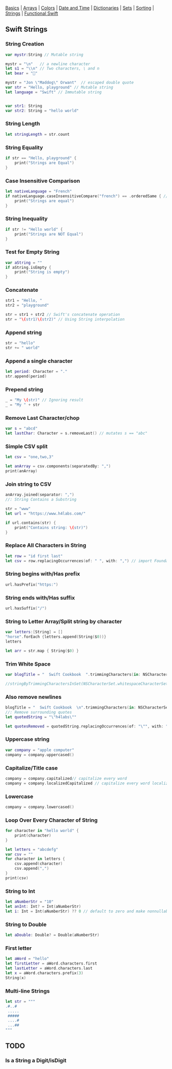 [Basics](README.md) | [Arrays](array.md) | [Colors](color.md) | [Date and Time](Dates/README.md) | [Dictionaries](dictionary.md) | [Sets](sets.md) | [Sorting](sorting.md) | [Strings](strings.md) | [Functional Swift](functional.md)

## Swift Strings


###  String Creation

```swift
var mystr:String // Mutable string

mystr = "\n"   // a newline character
let s1 = "\\n" // Two characters, \ and n
let bear = "🐻"

mystr = "Jon \"Maddog\" Orwant"  // escaped double quote
var str = "Hello, playground" // Mutable string
let language = "Swift" // Immutable string


var str1: String
var str2: String = "hello world"
```

### String Length

```swift
let stringLength = str.count
```

###  String Equality

```swift
if str == "Hello, playground" {
    print("Strings are Equal")
}
```

###  Case Insensitive Comparison

```swift
let nativeLanguage = "French"
if nativeLanguage.caseInsensitiveCompare("french") == .orderedSame { // NSComparisonResult.OrderedSame
    print("Strings are equal")
}
```

### String Inequality

```swift
if str != "Hello world" {
    print("Strings are NOT Equal")
}
```


### Test for Empty String
```swift
var aString = ""
if aString.isEmpty {
    print("String is empty")
}
```


### Concatenate

```swift
str1 = "Hello, "
str2 = "playground"

str = str1 + str2 // Swift's concatenate operation
str = "\(str1)\(str2)" // Using String interpolation
```

### Append string

```swift
str = "hello"
str += " world"
```

###  Append a single character

```swift
let period: Character = "."
str.append(period)
```


### Prepend string

```swift
_ = "My \(str)" // Ignoring result
_ = "My " + str
```

### Remove Last Character/chop

```swift
var s = "abcd"
let lastChar: Character = s.removeLast() // mutates s == "abc"
```

###  Simple CSV split

```swift
let csv = "one,two,3"

let anArray = csv.components(separatedBy: ",")
print(anArray)
```

### Join string to CSV

```swift
anArray.joined(separator: ",")
//: String Contains a Substring

str = "www"
let url = "https://www.h4labs.com/"

if url.contains(str) {
    print("Contains string: \(str)")
}
```

### Replace All Characters in String

```swift
let row = "id first last"
let csv = row.replacingOccurrences(of: " ", with: ",") // import Foundation
```

### String begins with/Has prefix

```swift
url.hasPrefix("https:")
```

### String ends with/Has suffix

```swift
url.hasSuffix("/")
```


### String to Letter Array/Split string by character

```swift
var letters:[String] = []
"horse".forEach {letters.append(String($0))}
letters
```

```swift
let arr = str.map { String($0) }
```

###  Trim White Space

```swift
var blogTitle = "  Swift Cookbook  ".trimmingCharacters(in: NSCharacterSet.whitespaces)

//stringByTrimmingCharactersInSet(NSCharacterSet.whitespaceCharacterSet())
```


###  Also remove newlines

```swift
blogTitle = "  Swift Cookbook  \n".trimmingCharacters(in: NSCharacterSet.whitespacesAndNewlines)
//: Remove surrounding quotes
let quotedString = "\"h4labs\""

let quotesRemoved = quotedString.replacingOccurrences(of: "\"", with: "")
```


###  Uppercase string

```swift
var company = "apple computer"
company = company.uppercased()
```

###  Capitalize/Title case

```swift
company = company.capitalized// capitalize every word
company = company.localizedCapitalized // capitalize every word localized
```

###  Lowercase

```swift
company = company.lowercased()
```

###  Loop Over Every Character of String

```swift
for character in "hello world" {
    print(character)
}
```

```swift
let letters = "abcdefg"
var csv = ""
for character in letters {
    csv.append(character)
    csv.append(",")
}
print(csv)
```

### String to Int

```swift
let aNumberStr = "10"
let anInt: Int? = Int(aNumberStr)
let i: Int = Int(aNumberStr) ?? 0 // default to zero and make nonnullable
```

### String to Double

```swift
let aDouble: Double? = Double(aNumberStr)
```

### First letter

```swift
let aWord = "hello"
let firstLetter = aWord.characters.first
let lastLetter = aWord.characters.last
let x = aWord.characters.prefix(3)
String(x)
```

### Multi-line Strings

```swift
let str = """
.#..#
 .....
 #####
 ....#
 ...##
"""
```


## TODO

### Is a String a Digit/isDigit

```swift

```
